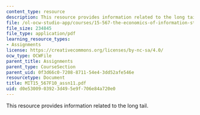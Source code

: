 ```yaml
---
content_type: resource
description: This resource provides information related to the long tail.
file: /ol-ocw-studio-app/courses/15-567-the-economics-of-information-strategy-structure-and-pricing-fall-2010/d0e5300903923d495e9f706e84a720e0_MIT15_567F10_assn11.pdf
file_size: 234845
file_type: application/pdf
learning_resource_types:
- Assignments
license: https://creativecommons.org/licenses/by-nc-sa/4.0/
ocw_type: OCWFile
parent_title: Assignments
parent_type: CourseSection
parent_uid: 0f3d66c0-7208-8711-54e4-3dd52afe546e
resourcetype: Document
title: MIT15_567F10_assn11.pdf
uid: d0e53009-0392-3d49-5e9f-706e84a720e0
---
```

This resource provides information related to the long tail.